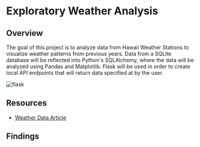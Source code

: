 # Exploratory Weather Analysis

## Overview
The goal of this project is to analyze data from Hawaii Weather Stations to visualize weather patterns from previous years. Data from a SQLite database will be reflected into Python's SQLAlchemy, where the data will be analyzed using Pandas and Matplotlib. Flask will be used in order to create local API endpoints that will return data specified at by the user.

![flask](https://user-images.githubusercontent.com/114107454/224617784-8673f751-af0a-468c-b66a-569a08617ffd.jpg)

## Resources
* [Weather Data Article](https://journals.ametsoc.org/view/journals/atot/29/7/jtech-d-11-00103_1.xml)

## Findings

